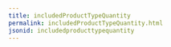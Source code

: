 ```yaml
---
title: includedProductTypeQuantity
permalink: includedProductTypeQuantity.html
jsonid: includedproducttypequantity
---
```

